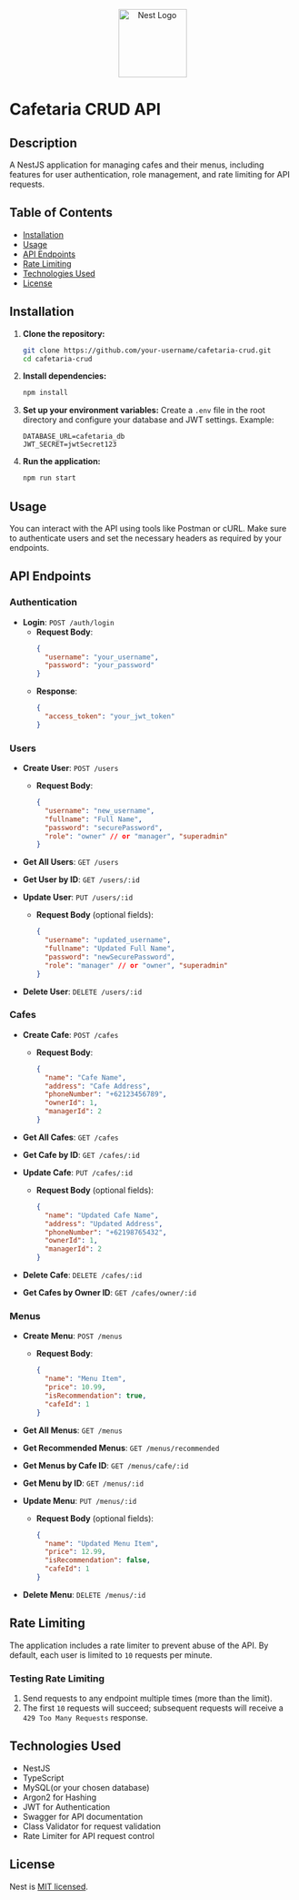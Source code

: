 <p align="center">
  <a href="http://nestjs.com/" target="blank"><img src="https://nestjs.com/img/logo-small.svg" width="120" alt="Nest Logo" /></a>
</p>

[circleci-image]: https://img.shields.io/circleci/build/github/nestjs/nest/master?token=abc123def456
[circleci-url]: https://circleci.com/gh/nestjs/nest

# Cafetaria CRUD API

## Description

A NestJS application for managing cafes and their menus, including features for user authentication, role management, and rate limiting for API requests.

## Table of Contents

- [Installation](#installation)
- [Usage](#usage)
- [API Endpoints](#api-endpoints)
- [Rate Limiting](#rate-limiting)
- [Technologies Used](#technologies-used)
- [License](#license)

## Installation

1. **Clone the repository:**

   ```bash
   git clone https://github.com/your-username/cafetaria-crud.git
   cd cafetaria-crud
   ```

2. **Install dependencies:**

   ```bash
   npm install
   ```

3. **Set up your environment variables:**
   Create a `.env` file in the root directory and configure your database and JWT settings. Example:

   ```
   DATABASE_URL=cafetaria_db
   JWT_SECRET=jwtSecret123
   ```

4. **Run the application:**
   ```bash
   npm run start
   ```

## Usage

You can interact with the API using tools like Postman or cURL. Make sure to authenticate users and set the necessary headers as required by your endpoints.

## API Endpoints

### Authentication

- **Login**: `POST /auth/login`
  - **Request Body**:
    ```json
    {
      "username": "your_username",
      "password": "your_password"
    }
    ```
  - **Response**:
    ```json
    {
      "access_token": "your_jwt_token"
    }
    ```

### Users

- **Create User**: `POST /users`

  - **Request Body**:
    ```json
    {
      "username": "new_username",
      "fullname": "Full Name",
      "password": "securePassword",
      "role": "owner" // or "manager", "superadmin"
    }
    ```

- **Get All Users**: `GET /users`

- **Get User by ID**: `GET /users/:id`

- **Update User**: `PUT /users/:id`

  - **Request Body** (optional fields):
    ```json
    {
      "username": "updated_username",
      "fullname": "Updated Full Name",
      "password": "newSecurePassword",
      "role": "manager" // or "owner", "superadmin"
    }
    ```

- **Delete User**: `DELETE /users/:id`

### Cafes

- **Create Cafe**: `POST /cafes`

  - **Request Body**:
    ```json
    {
      "name": "Cafe Name",
      "address": "Cafe Address",
      "phoneNumber": "+62123456789",
      "ownerId": 1,
      "managerId": 2
    }
    ```

- **Get All Cafes**: `GET /cafes`

- **Get Cafe by ID**: `GET /cafes/:id`

- **Update Cafe**: `PUT /cafes/:id`

  - **Request Body** (optional fields):
    ```json
    {
      "name": "Updated Cafe Name",
      "address": "Updated Address",
      "phoneNumber": "+62198765432",
      "ownerId": 1,
      "managerId": 2
    }
    ```

- **Delete Cafe**: `DELETE /cafes/:id`

- **Get Cafes by Owner ID**: `GET /cafes/owner/:id`

### Menus

- **Create Menu**: `POST /menus`

  - **Request Body**:
    ```json
    {
      "name": "Menu Item",
      "price": 10.99,
      "isRecommendation": true,
      "cafeId": 1
    }
    ```

- **Get All Menus**: `GET /menus`

- **Get Recommended Menus**: `GET /menus/recommended`

- **Get Menus by Cafe ID**: `GET /menus/cafe/:id`

- **Get Menu by ID**: `GET /menus/:id`

- **Update Menu**: `PUT /menus/:id`

  - **Request Body** (optional fields):
    ```json
    {
      "name": "Updated Menu Item",
      "price": 12.99,
      "isRecommendation": false,
      "cafeId": 1
    }
    ```

- **Delete Menu**: `DELETE /menus/:id`

## Rate Limiting

The application includes a rate limiter to prevent abuse of the API. By default, each user is limited to `10` requests per minute.

### Testing Rate Limiting

1. Send requests to any endpoint multiple times (more than the limit).
2. The first `10` requests will succeed; subsequent requests will receive a `429 Too Many Requests` response.

## Technologies Used

- NestJS
- TypeScript
- MySQL(or your chosen database)
- Argon2 for Hashing
- JWT for Authentication
- Swagger for API documentation
- Class Validator for request validation
- Rate Limiter for API request control

## License

Nest is [MIT licensed](https://github.com/nestjs/nest/blob/master/LICENSE).
